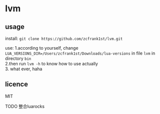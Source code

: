 # lvm

## usage

install:
`git clone https://github.com/zcfrank1st/lvm.git`

use:
1.according to yourself, change `LUA_VERSIONS_DIR=/Users/zcfrank1st/Downloads/lua-versions` in file `lvm` in directory `bin` <br>
2.then run `lvm -h` to know how to use actually <br>
3. what ever, haha <br>

## licence
MIT

TODO 整合luarocks



